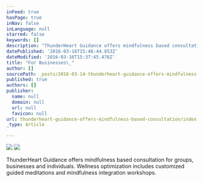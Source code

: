 ```yaml
---
inFeed: true
hasPage: true
inNav: false
inLanguage: null
starred: false
keywords: []
description: "ThunderHeart Guidance offers mindfulness based consultation for groups, businesses and individuals. Wellness optimization includes customized guided meditations and mindfulness integration workshops.\_"
datePublished: '2016-03-16T15:46:44.853Z'
dateModified: '2016-03-16T15:37:45.476Z'
title: "For Businesses\_"
author: []
sourcePath: _posts/2016-03-14-thunderheart-guidance-offers-mindfulness-based-consultation.md
published: true
authors: []
publisher:
  name: null
  domain: null
  url: null
  favicon: null
url: thunderheart-guidance-offers-mindfulness-based-consultation/index.html
_type: Article

---
```

![](https://s3-us-west-2.amazonaws.com/the-grid-img/p/d956244db1145be37593c0e2f40a9fa50a5fe216.jpg)
![](https://the-grid-user-content.s3-us-west-2.amazonaws.com/827c08b9-8d43-4ac1-8307-b8bcc2d9b092.jpg)

ThunderHeart Guidance offers mindfulness based consultation for groups, businesses and individuals. Wellness optimization includes customized guided meditations and mindfulness integration workshops.
